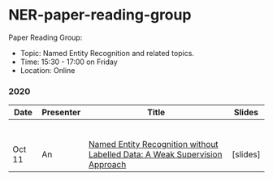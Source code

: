 # NER-paper-reading-group
Paper Reading Group:

- Topic: Named Entity Recognition and related topics.
- Time: 15:30 - 17:00 on Friday
- Location: Online

### 2020
|Date|Presenter|Title|Slides|
|---|---|---|---|
|||||
|||||
|||||
|||||
|||||
|||||
| Oct 11 | An | [Named Entity Recognition without Labelled Data: A Weak Supervision Approach](https://www.aclweb.org/anthology/2020.acl-main.139.pdf) |[slides]|

